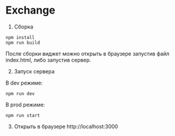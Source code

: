 Exchange
=======================

1. Сборка
```
npm install
npm run build
```
После сборки виджет можно открыть в браузере запустив файл index.html, либо запустив сервер.

2. Запуск сервера

В dev режиме:
```
npm run dev
```

В prod режиме:
```
npm run start
```

3. Открыть в браузере http://localhost:3000
